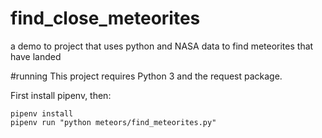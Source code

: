# find_close_meteorites
a demo to project that uses python and NASA data to find meteorites that have landed

#running
This project requires Python 3 and the request package.

First install pipenv, then:

```
pipenv install
pipenv run "python meteors/find_meteorites.py"
```

